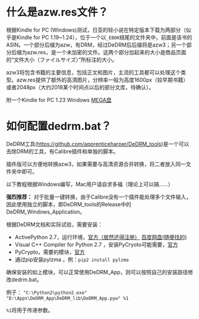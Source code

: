 # 什么是azw.res文件？
根据Kindle for PC (Windows)测试，日亚的轻小说在特定版本下载为两部分（似乎是Kindle for PC 1.19~1.24），位于一个以```_EBOK```结尾的文件夹中，前面是该书的ASIN。一个部分后缀为azw，有DRM，经过DeDRM后后缀将是azw3；另一个部分后缀为azw.res，是一个未加密的文件。这两个部分加起来的大小是商品页面的“文件大小（ファイルサイズ）”所标注的大小。

azw3将包含书籍的主要信息，包括正文和图片，主流的工具都可以处理这个类型。azw.res提供了额外的高清图片，分辨率一般为高度1600px（较早期书籍）或者2048px（大约2018某个时间点以后的部分文库，待确认）。

附一个Kindle for PC 1.23 Windows [MEGA盘](https://mega.nz/#!t1ACHQgR!ZpiiF6G7fSwgYkXsi7_UGm2zYBpmkBDCaRqtLJnt3_E)

# 如何配置dedrm.bat？
DeDRM工具(https://github.com/apprenticeharper/DeDRM_tools)是一个可以去除DRM的工具，有Calibre插件和单独的脚本。

插件版可以方便地转换azw3，如果需要与高清资源合并转换，将二者放入同一文件夹中即可。

以下教程根据Windows编写，Mac用户请自求多福（理论上可以搞……）

**强烈推荐：** 对于批量一键转换，由于Calibre没有一个插件能处理多个文件输入，因此使用独立的脚本，即DeDRM_tools的Release中的DeDRM_Windows_Application。

根据DeDRM文档和实际试验，需要安装：
+ ActivePython 2.7，运行环境，[官方（居然还得注册）](http://www.activestate.com/activepython/downloads) [百度网盘(随便找的)](https://pan.baidu.com/s/1jGBo9QA)
+ Visual C++ Compiler for Python 2.7 ，安装PyCryoto可能需要，[官方](https://www.microsoft.com/en-us/download/details.aspx?id=44266)
+ PyCrypto，需要的模块，[官方](http://www.voidspace.org.uk/python/modules.shtml#pycrypto)
+ 通过pip安装pylzma ，例：```pip2 install pylzma```

确保安装的如上模块，可以正常使用DeDRM_App，则可以按照自己的安装路径修改dedrm.bat。

例子：
```"C:\Python2\python2.exe" "D:\Apps\DeDRM_App\DeDRM_lib\DeDRM_App.pyw" %1```

```%1```将用于传递参数。